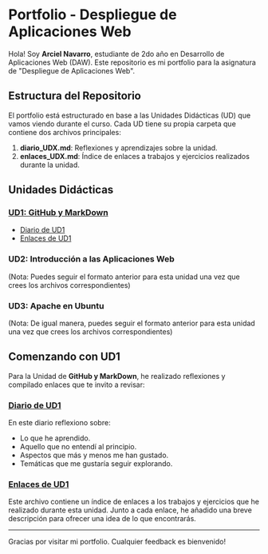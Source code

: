 # Portfolio - Despliegue de Aplicaciones Web

Hola! Soy **Arciel Navarro**, estudiante de 2do año en Desarrollo de Aplicaciones Web (DAW). Este repositorio es mi portfolio para la asignatura de "Despliegue de Aplicaciones Web".

## Estructura del Repositorio

El portfolio está estructurado en base a las Unidades Didácticas (UD) que vamos viendo durante el curso. Cada UD tiene su propia carpeta que contiene dos archivos principales:

1. **diario_UDX.md**: Reflexiones y aprendizajes sobre la unidad.
2. **enlaces_UDX.md**: Índice de enlaces a trabajos y ejercicios realizados durante la unidad.

## Unidades Didácticas

### [UD1: GitHub y MarkDown](./UD1:%20GitHub%20y%20MarkDown/)

- [Diario de UD1](./UD1:%20GitHub%20y%20MarkDow/diario_UD1.md)
- [Enlaces de UD1](./UD1:%20GitHub%20y%20MarkDown/enlaces_UD1.md)

### UD2: Introducción a las Aplicaciones Web
(Nota: Puedes seguir el formato anterior para esta unidad una vez que crees los archivos correspondientes)

### UD3: Apache en Ubuntu
(Nota: De igual manera, puedes seguir el formato anterior para esta unidad una vez que crees los archivos correspondientes)

## Comenzando con UD1

Para la Unidad de **GitHub y MarkDown**, he realizado reflexiones y compilado enlaces que te invito a revisar:

### [Diario de UD1](./UD1:%20GitHub%20y%20MarkDown/diario_UD1.md)
En este diario reflexiono sobre:

- Lo que he aprendido.
- Aquello que no entendí al principio.
- Aspectos que más y menos me han gustado.
- Temáticas que me gustaría seguir explorando.

### [Enlaces de UD1](./UD1:%20GitHub%20y%20MarkDown/enlaces_UD1.md)
Este archivo contiene un índice de enlaces a los trabajos y ejercicios que he realizado durante esta unidad. Junto a cada enlace, he añadido una breve descripción para ofrecer una idea de lo que encontrarás.

---

Gracias por visitar mi portfolio. Cualquier feedback es bienvenido!

